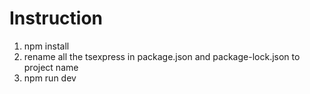 # Instruction
1. npm install
2. rename all the tsexpress in package.json and package-lock.json to project name
3. npm run dev